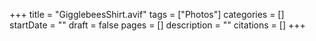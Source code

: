 +++
title = "GigglebeesShirt.avif"
tags = ["Photos"]
categories = []
startDate = ""
draft = false
pages = []
description = ""
citations = []
+++

